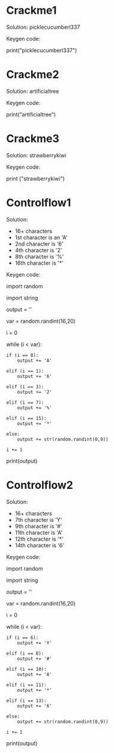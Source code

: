 # Crackme1
Solution: picklecucumberl337

Keygen code:

print("picklecucumberl337")


# Crackme2
Solution: artificialtree

Keygen code:

print("artificialtree")


# Crackme3
Solution: strawberrykiwi

Keygen code:

print ("strawberrykiwi")


# Controlflow1
Solution: 
* 16+ characters
* 1st character is an 'A'
* 2nd character is '6'
* 4th character is '2'
* 8th character is '%'
* 16th character is '*'

Keygen code:

import random

import string

output = ''

var = random.randint(16,20)

i = 0

while (i < var):

	if (i == 0):
		output += 'A'
		
	elif (i == 1):
		output += '6'
		
	elif (i == 3):
		output += '2'
	
	elif (i == 7):
		output += '%'
	
	elif (i == 15):
		output += '*'
	
	else:
		output += str(random.randint(0,9))
	
	i += 1
print(output)


# Controlflow2
Solution:
* 16+ characters
* 7th character is 'Y'
* 9th character is '#'
* 11th character is 'A'
* 12th character is '*'
* 14th character is '6'

Keygen code:

import random

import string

output = ''

var = random.randint(16,20)

i = 0

while (i < var):

	if (i == 6):
		output += 'Y'
		
	elif (i == 8):
		output += '#'
		
	elif (i == 10):
		output += 'A'
	
	elif (i == 11):
		output += '*'
	
	elif (i == 13):
		output += '6'
	
	else:
		output += str(random.randint(0,9))
	
	i += 1
print(output)
